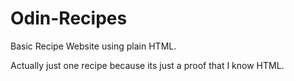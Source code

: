 # Odin-Recipes

Basic Recipe Website using plain HTML.

Actually just one recipe because its just a proof that I know HTML.